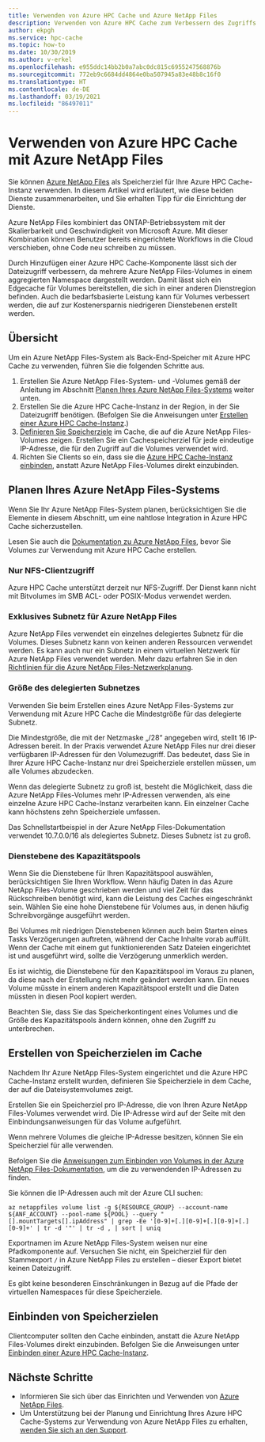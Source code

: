 ```yaml
---
title: Verwenden von Azure HPC Cache und Azure NetApp Files
description: Verwenden von Azure HPC Cache zum Verbessern des Zugriffs auf mit Azure NetApp Files gespeicherte Daten
author: ekpgh
ms.service: hpc-cache
ms.topic: how-to
ms.date: 10/30/2019
ms.author: v-erkel
ms.openlocfilehash: e955ddc14bb2b0a7abc0dc815c6955247568876b
ms.sourcegitcommit: 772eb9c6684dd4864e0ba507945a83e48b8c16f0
ms.translationtype: HT
ms.contentlocale: de-DE
ms.lasthandoff: 03/19/2021
ms.locfileid: "86497011"
---
```

# <a name="use-azure-hpc-cache-with-azure-netapp-files"></a>Verwenden von Azure HPC Cache mit Azure NetApp Files

Sie können [Azure NetApp Files](https://azure.microsoft.com/services/netapp/) als Speicherziel für Ihre Azure HPC Cache-Instanz verwenden. In diesem Artikel wird erläutert, wie diese beiden Dienste zusammenarbeiten, und Sie erhalten Tipp für die Einrichtung der Dienste.

Azure NetApp Files kombiniert das ONTAP-Betriebssystem mit der Skalierbarkeit und Geschwindigkeit von Microsoft Azure. Mit dieser Kombination können Benutzer bereits eingerichtete Workflows in die Cloud verschieben, ohne Code neu schreiben zu müssen.

Durch Hinzufügen einer Azure HPC Cache-Komponente lässt sich der Dateizugriff verbessern, da mehrere Azure NetApp Files-Volumes in einem aggregierten Namespace dargestellt werden. Damit lässt sich ein Edgecache für Volumes bereitstellen, die sich in einer anderen Dienstregion befinden. Auch die bedarfsbasierte Leistung kann für Volumes verbessert werden, die auf zur Kostenersparnis niedrigeren Dienstebenen erstellt werden.

## <a name="overview"></a>Übersicht

Um ein Azure NetApp Files-System als Back-End-Speicher mit Azure HPC Cache zu verwenden, führen Sie die folgenden Schritte aus.

1. Erstellen Sie Azure NetApp Files-System- und -Volumes gemäß der Anleitung im Abschnitt [Planen Ihres Azure NetApp Files-Systems](#plan-your-azure-netapp-files-system) weiter unten.
1. Erstellen Sie die Azure HPC Cache-Instanz in der Region, in der Sie Dateizugriff benötigen. (Befolgen Sie die Anweisungen unter [Erstellen einer Azure HPC Cache-Instanz](hpc-cache-create.md).)
1. [Definieren Sie Speicherziele](#create-storage-targets-in-the-cache) im Cache, die auf die Azure NetApp Files-Volumes zeigen. Erstellen Sie ein Cachespeicherziel für jede eindeutige IP-Adresse, die für den Zugriff auf die Volumes verwendet wird.
1. Richten Sie Clients so ein, dass sie die [Azure HPC Cache-Instanz einbinden](#mount-storage-targets), anstatt Azure NetApp Files-Volumes direkt einzubinden.

## <a name="plan-your-azure-netapp-files-system"></a>Planen Ihres Azure NetApp Files-Systems

Wenn Sie Ihr Azure NetApp Files-System planen, berücksichtigen Sie die Elemente in diesem Abschnitt, um eine nahtlose Integration in Azure HPC Cache sicherzustellen.

Lesen Sie auch die [Dokumentation zu Azure NetApp Files](../azure-netapp-files/index.yml), bevor Sie Volumes zur Verwendung mit Azure HPC Cache erstellen.

### <a name="nfs-client-access-only"></a>Nur NFS-Clientzugriff

Azure HPC Cache unterstützt derzeit nur NFS-Zugriff. Der Dienst kann nicht mit Bitvolumes im SMB ACL- oder POSIX-Modus verwendet werden.

### <a name="exclusive-subnet-for-azure-netapp-files"></a>Exklusives Subnetz für Azure NetApp Files

Azure NetApp Files verwendet ein einzelnes delegiertes Subnetz für die Volumes. Dieses Subnetz kann von keinen anderen Ressourcen verwendet werden. Es kann auch nur ein Subnetz in einem virtuellen Netzwerk für Azure NetApp Files verwendet werden. Mehr dazu erfahren Sie in den [Richtlinien für die Azure NetApp Files-Netzwerkplanung](../azure-netapp-files/azure-netapp-files-network-topologies.md).

### <a name="delegated-subnet-size"></a>Größe des delegierten Subnetzes

Verwenden Sie beim Erstellen eines Azure NetApp Files-Systems zur Verwendung mit Azure HPC Cache die Mindestgröße für das delegierte Subnetz.

Die Mindestgröße, die mit der Netzmaske „/28“ angegeben wird, stellt 16 IP-Adressen bereit. In der Praxis verwendet Azure NetApp Files nur drei dieser verfügbaren IP-Adressen für den Volumezugriff. Das bedeutet, dass Sie in Ihrer Azure HPC Cache-Instanz nur drei Speicherziele erstellen müssen, um alle Volumes abzudecken.

Wenn das delegierte Subnetz zu groß ist, besteht die Möglichkeit, dass die Azure NetApp Files-Volumes mehr IP-Adressen verwenden, als eine einzelne Azure HPC Cache-Instanz verarbeiten kann. Ein einzelner Cache kann höchstens zehn Speicherziele umfassen.

Das Schnellstartbeispiel in der Azure NetApp Files-Dokumentation verwendet 10.7.0.0/16 als delegiertes Subnetz. Dieses Subnetz ist zu groß.

### <a name="capacity-pool-service-level"></a>Dienstebene des Kapazitätspools

Wenn Sie die Dienstebene für Ihren Kapazitätspool auswählen, berücksichtigen Sie Ihren Workflow. Wenn häufig Daten in das Azure NetApp Files-Volume geschrieben werden und viel Zeit für das Rückschreiben benötigt wird, kann die Leistung des Caches eingeschränkt sein. Wählen Sie eine hohe Dienstebene für Volumes aus, in denen häufig Schreibvorgänge ausgeführt werden.

Bei Volumes mit niedrigen Dienstebenen können auch beim Starten eines Tasks Verzögerungen auftreten, während der Cache Inhalte vorab auffüllt. Wenn der Cache mit einem gut funktionierenden Satz Dateien eingerichtet ist und ausgeführt wird, sollte die Verzögerung unmerklich werden.

Es ist wichtig, die Dienstebene für den Kapazitätspool im Voraus zu planen, da diese nach der Erstellung nicht mehr geändert werden kann. Ein neues Volume müsste in einem anderen Kapazitätspool erstellt und die Daten müssten in diesen Pool kopiert werden.

Beachten Sie, dass Sie das Speicherkontingent eines Volumes und die Größe des Kapazitätspools ändern können, ohne den Zugriff zu unterbrechen.

## <a name="create-storage-targets-in-the-cache"></a>Erstellen von Speicherzielen im Cache

Nachdem Ihr Azure NetApp Files-System eingerichtet und die Azure HPC Cache-Instanz erstellt wurden, definieren Sie Speicherziele in dem Cache, der auf die Dateisystemvolumes zeigt.

Erstellen Sie ein Speicherziel pro IP-Adresse, die von Ihren Azure NetApp Files-Volumes verwendet wird. Die IP-Adresse wird auf der Seite mit den Einbindungsanweisungen für das Volume aufgeführt.

Wenn mehrere Volumes die gleiche IP-Adresse besitzen, können Sie ein Speicherziel für alle verwenden.  

Befolgen Sie die [Anweisungen zum Einbinden von Volumes in der Azure NetApp Files-Dokumentation](../azure-netapp-files/azure-netapp-files-mount-unmount-volumes-for-virtual-machines.md), um die zu verwendenden IP-Adressen zu finden.

Sie können die IP-Adressen auch mit der Azure CLI suchen:

```azurecli
az netappfiles volume list -g ${RESOURCE_GROUP} --account-name ${ANF_ACCOUNT} --pool-name ${POOL} --query "[].mountTargets[].ipAddress" | grep -Ee '[0-9]+[.][0-9]+[.][0-9]+[.][0-9]+' | tr -d '"' | tr -d , | sort | uniq
```

Exportnamen im Azure NetApp Files-System weisen nur eine Pfadkomponente auf. Versuchen Sie nicht, ein Speicherziel für den Stammexport ``/`` in Azure NetApp Files zu erstellen – dieser Export bietet keinen Dateizugriff.

Es gibt keine besonderen Einschränkungen in Bezug auf die Pfade der virtuellen Namespaces für diese Speicherziele.

## <a name="mount-storage-targets"></a>Einbinden von Speicherzielen

Clientcomputer sollten den Cache einbinden, anstatt die Azure NetApp Files-Volumes direkt einzubinden. Befolgen Sie die Anweisungen unter [Einbinden einer Azure HPC Cache-Instanz](hpc-cache-mount.md).

## <a name="next-steps"></a>Nächste Schritte

* Informieren Sie sich über das Einrichten und Verwenden von [Azure NetApp Files](../azure-netapp-files/index.yml).
* Um Unterstützung bei der Planung und Einrichtung Ihres Azure HPC Cache-Systems zur Verwendung von Azure NetApp Files zu erhalten, [wenden Sie sich an den Support](hpc-cache-support-ticket.md).
